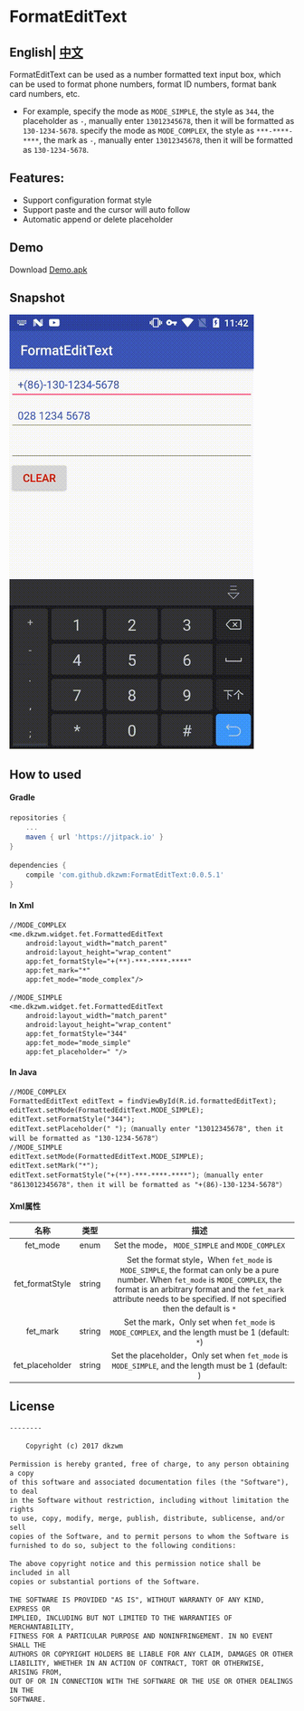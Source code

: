 # FormatEditText
## English| [中文](https://github.com/dkzwm/FormatEditText/blob/master/README.md) 
FormatEditText can be used as a number formatted text input box, which can be used to format phone numbers, format ID numbers, format bank card numbers, etc.

- For example, specify the mode as `MODE_SIMPLE`, the style as `344`, the placeholder as `-`, manually enter `13012345678`, then it will be formatted as `130-1234-5678`. specify the mode as `MODE_COMPLEX`, the style as `***-****-****`, the mark as `-`, manually enter `13012345678`, then it will be formatted as `130-1234-5678`.
## Features:
 - Support configuration format style
 - Support paste and the cursor will auto follow
 - Automatic append or delete placeholder

## Demo
Download [Demo.apk](https://raw.githubusercontent.com/dkzwm/FormatEditText/master/demo/demo.apk)    
## Snapshot
<img src='snapshot.gif'></img>
## How to used   
#### Gradle
```groovy
repositories {  
    ...
    maven { url 'https://jitpack.io' }  
}

dependencies {  
    compile 'com.github.dkzwm:FormatEditText:0.0.5.1'
}
``` 
#### In Xml
```
//MODE_COMPLEX
<me.dkzwm.widget.fet.FormattedEditText
    android:layout_width="match_parent"
    android:layout_height="wrap_content"
    app:fet_formatStyle="+(**)-***-****-****"
    app:fet_mark="*"
    app:fet_mode="mode_complex"/>

//MODE_SIMPLE
<me.dkzwm.widget.fet.FormattedEditText
    android:layout_width="match_parent"
    android:layout_height="wrap_content"
    app:fet_formatStyle="344"
    app:fet_mode="mode_simple"
    app:fet_placeholder=" "/>
```
####  In Java
```
//MODE_COMPLEX
FormattedEditText editText = findViewById(R.id.formattedEditText);
editText.setMode(FormattedEditText.MODE_SIMPLE);
editText.setFormatStyle("344");
editText.setPlaceholder(" ");（manually enter "13012345678", then it will be formatted as "130-1234-5678"）
//MODE_SIMPLE
editText.setMode(FormattedEditText.MODE_SIMPLE);
editText.setMark("*");
editText.setFormatStyle("+(**)-***-****-****");（manually enter "8613012345678"，then it will be formatted as "+(86)-130-1234-5678"）
```
#### Xml属性 
|名称|类型|描述|
|:---:|:---:|:---:|
|fet_mode|enum|Set the mode， `MODE_SIMPLE` and `MODE_COMPLEX`|
|fet_formatStyle|string|Set the format style，When `fet_mode` is `MODE_SIMPLE`, the format can only be a pure number. When `fet_mode` is `MODE_COMPLEX`, the format is an arbitrary format and the `fet_mark` attribute needs to be specified. If not specified then the default is `*`|
|fet_mark|string|Set the mark，Only set when `fet_mode` is `MODE_COMPLEX`, and the length must be 1 (default: `*`)|
|fet_placeholder|string|Set the placeholder，Only set when `fet_mode` is `MODE_SIMPLE`, and the length must be 1 (default: ` `)|

## License
	--------

    	Copyright (c) 2017 dkzwm

	Permission is hereby granted, free of charge, to any person obtaining a copy
	of this software and associated documentation files (the "Software"), to deal
	in the Software without restriction, including without limitation the rights
	to use, copy, modify, merge, publish, distribute, sublicense, and/or sell
	copies of the Software, and to permit persons to whom the Software is
	furnished to do so, subject to the following conditions:

	The above copyright notice and this permission notice shall be included in all
	copies or substantial portions of the Software.

	THE SOFTWARE IS PROVIDED "AS IS", WITHOUT WARRANTY OF ANY KIND, EXPRESS OR
	IMPLIED, INCLUDING BUT NOT LIMITED TO THE WARRANTIES OF MERCHANTABILITY,
	FITNESS FOR A PARTICULAR PURPOSE AND NONINFRINGEMENT. IN NO EVENT SHALL THE
	AUTHORS OR COPYRIGHT HOLDERS BE LIABLE FOR ANY CLAIM, DAMAGES OR OTHER
	LIABILITY, WHETHER IN AN ACTION OF CONTRACT, TORT OR OTHERWISE, ARISING FROM,
	OUT OF OR IN CONNECTION WITH THE SOFTWARE OR THE USE OR OTHER DEALINGS IN THE
	SOFTWARE.

